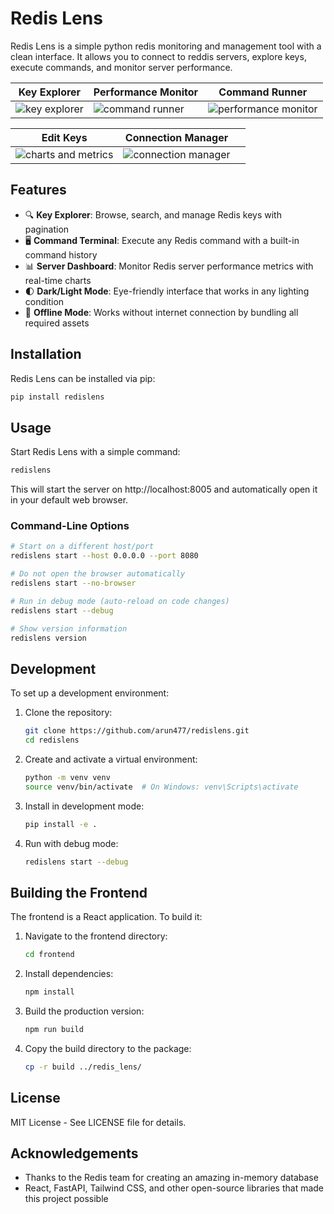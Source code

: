 # Redis Lens

Redis Lens is a simple python redis monitoring and management tool with a clean interface. It allows you to connect to reddis servers, explore keys, execute commands, and monitor server performance.


| Key Explorer                   | Performance Monitor                 | Command Runner            |
|--------------------------------|--------------------------------|--------------------------------|
| ![key explorer](https://github.com/user-attachments/assets/05cb5fc0-dfb1-4d0d-9967-66e790950884) | ![command runner](https://github.com/user-attachments/assets/eda993b5-76d6-47e8-80bc-403628e5e5f1) | ![performance monitor](https://github.com/user-attachments/assets/94c55555-563d-4321-8f48-17e786206c29) |

| Edit Keys           | Connection Manager             |                                |
|--------------------------------|--------------------------------|--------------------------------|
| ![charts and metrics](https://github.com/user-attachments/assets/9a514a3b-d381-4fe3-8961-9a5c5e36b48f) | ![connection manager](https://github.com/user-attachments/assets/076ec4f7-035b-4c2e-b219-02481a1a6b29) |                                |








## Features

- 🔍 **Key Explorer**: Browse, search, and manage Redis keys with pagination
- 🖥️ **Command Terminal**: Execute any Redis command with a built-in command history
- 📊 **Server Dashboard**: Monitor Redis server performance metrics with real-time charts
- 🌓 **Dark/Light Mode**: Eye-friendly interface that works in any lighting condition
- 🚀 **Offline Mode**: Works without internet connection by bundling all required assets

## Installation

Redis Lens can be installed via pip:

```bash
pip install redislens
```

## Usage

Start Redis Lens with a simple command:

```bash
redislens
```

This will start the server on http://localhost:8005 and automatically open it in your default web browser.

### Command-Line Options

```bash
# Start on a different host/port
redislens start --host 0.0.0.0 --port 8080

# Do not open the browser automatically
redislens start --no-browser

# Run in debug mode (auto-reload on code changes)
redislens start --debug

# Show version information
redislens version
```

## Development

To set up a development environment:

1. Clone the repository:
   ```bash
   git clone https://github.com/arun477/redislens.git
   cd redislens
   ```

2. Create and activate a virtual environment:
   ```bash
   python -m venv venv
   source venv/bin/activate  # On Windows: venv\Scripts\activate
   ```

3. Install in development mode:
   ```bash
   pip install -e .
   ```

4. Run with debug mode:
   ```bash
   redislens start --debug
   ```

## Building the Frontend

The frontend is a React application. To build it:

1. Navigate to the frontend directory:
   ```bash
   cd frontend
   ```

2. Install dependencies:
   ```bash
   npm install
   ```

3. Build the production version:
   ```bash
   npm run build
   ```

4. Copy the build directory to the package:
   ```bash
   cp -r build ../redis_lens/
   ```

## License

MIT License - See LICENSE file for details.

## Acknowledgements

- Thanks to the Redis team for creating an amazing in-memory database
- React, FastAPI, Tailwind CSS, and other open-source libraries that made this project possible
